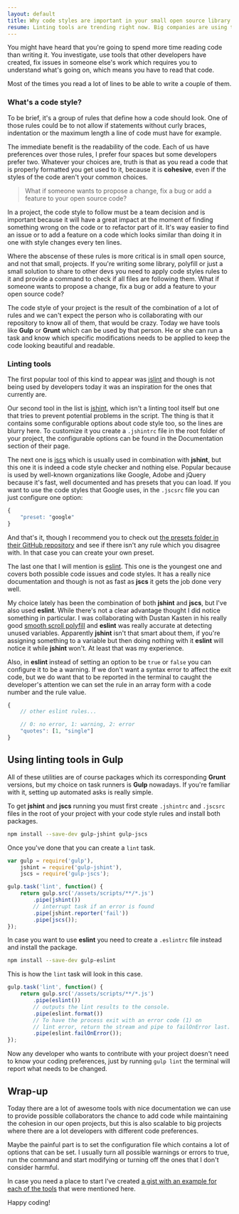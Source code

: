 ```yaml
---
layout: default
title: Why code styles are important in your small open source library
resume: Linting tools are trending right now. Big companies are using them in their projects and if you're working with other people in a same project with lots of lines of code and a build process there's a chance you're already using them too, but what about small open source projects?
---
```

You might have heard that you're going to spend more time reading code than writing it. You investigate, use tools that other developers have created, fix issues in someone else's work which requires you to understand what's going on, which means you have to read that code.

Most of the times you read a lot of lines to be able to write a couple of them.

### What's a code style?

To be brief, it's a group of rules that define how a code should look. One of those rules could be to not allow if statements without curly braces, indentation or the maximum length a line of code must have for example.

The immediate benefit is the readability of the code. Each of us have preferences over those rules, I prefer four spaces but some developers prefer two. Whatever your choices are, truth is that as you read a code that is properly formatted you get used to it, because it is **cohesive**, even if the styles of the code aren't your common choices.

> What if someone wants to propose a change, fix a bug or add a feature to your open source code?

In a project, the code style to follow must be a team decision and is important because it will have a great impact at the moment of finding something wrong on the code or to refactor part of it. It's way easier to find an issue or to add a feature on a code which looks similar than doing it in one with style changes every ten lines.

Where the abscense of these rules is more critical is in small open source, and not that small, projects. If you're writing some library, polyfill or just a small solution to share to other devs you need to apply code styles rules to it and provide a command to check if all files are following them. What if someone wants to propose a change, fix a bug or add a feature to your open source code?

The code style of your project is the result of the combination of a lot of rules and we can't expect the person who is collaborating with our repository to know all of them, that would be crazy. Today we have tools like **Gulp** or **Grunt** which can be used by that person. He or she can run a task and know which specific modifications needs to be applied to keep the code looking beautiful and readable.


### Linting tools

The first popular tool of this kind to appear was <a href="http://www.jslint.com/" target="_blank">jslint</a> and though is not being used by developers today it was an inspiration for the ones that currently are.

Our second tool in the list is <a href="http://jshint.com/" target="_blank">jshint</a>, which isn't a linting tool itself but one that tries to prevent potential problems in the script. The thing is that it contains some configurable options about code style too, so the lines are blurry here. To customize it you create a ```.jshintrc``` file in the root folder of your project, the configurable options can be found in the Documentation section of their page.

The next one is <a href="http://jscs.info/" target="_blank">jscs</a> which is usually used in combination with **jshint**, but this one it is indeed a code style checker and nothing else. Popular because is used by well-known organizations like Google, Adobe and jQuery because it's fast, well documented and has presets that you can load. If you want to use the code styles that Google uses, in the ```.jscsrc``` file you can just configure one option:

```js
{
    "preset: "google"
}
```

And that's it, though I recommend you to check out <a href="https://github.com/jscs-dev/node-jscs/tree/master/presets" target="_blank">the presets folder in their GitHub repository</a> and see if there isn't any rule which you disagree with. In that case you can create your own preset.

The last one that I will mention is <a href="http://eslint.org/" target="_blank">eslint</a>. This one is the youngest one and covers both possible code issues and code styles. It has a really nice documentation and though is not as fast as **jscs** it gets the job done very well.

My choice lately has been the combination of both **jshint** and **jscs**, but I've also used **eslint**. While there's not a clear advantage thought I did notice something in particular. I was collaborating with Dustan Kasten in his really good <a href="https://github.com/iamdustan/smoothscroll">smooth scroll polyfill</a> and **eslint** was really accurate at detecting unused variables. Apparently **jshint** isn't that smart about them, if you're assigning something to a variable but then doing nothing with it **eslint** will notice it while **jshint** won't. At least that was my experience.

Also, in **eslint** instead of setting an option to be ```true``` or ```false``` you can configure it to be a warning. If we don't want a syntax error to affect the exit code, but we do want that to be reported in the terminal to caught the developer's attention we can set the rule in an array form with a code number and the rule value.

```js
{
    // other eslint rules...

    // 0: no error, 1: warning, 2: error
    "quotes": [1, "single"]
}
```


## Using linting tools in Gulp

All of these utilities are of course packages which its corresponding **Grunt** versions, but my choice on task runners is **Gulp** nowadays. If you're familiar with it, setting up automated asks is really simple.

To get **jshint** and **jscs** running you must first create ```.jshintrc``` and ```.jscsrc``` files in the root of your project with your code style rules and install both packages.

```bash
npm install --save-dev gulp-jshint gulp-jscs
```

Once you've done that you can create a ```lint``` task.

```js
var gulp = require('gulp'),
    jshint = require('gulp-jshint'),
    jscs = require('gulp-jscs');

gulp.task('lint', function() {
    return gulp.src('/assets/scripts/**/*.js')
        .pipe(jshint())
        // interrupt task if an error is found
        .pipe(jshint.reporter('fail'))
        .pipe(jscs());
});
```

In case you want to use **eslint** you need to create a ```.eslintrc``` file instead and install the package.

```bash
npm install --save-dev gulp-eslint
```

This is how the ```lint``` task will look in this case.

```js
gulp.task('lint', function() {
    return gulp.src('/assets/scripts/**/*.js')
        .pipe(eslint())
        // outputs the lint results to the console. 
        .pipe(eslint.format())
        // To have the process exit with an error code (1) on 
        // lint error, return the stream and pipe to failOnError last. 
        .pipe(eslint.failOnError());
});
```

Now any developer who wants to contribute with your project doesn't need to know your coding preferences, just by running ```gulp lint``` the terminal will report what needs to be changed.


## Wrap-up

Today there are a lot of awesome tools with nice documentation we can use to provide possible collaborators the chance to add code while maintaining the cohesion in our open projects, but this is also scalable to big projects where there are a lot developers with different code preferences.

Maybe the painful part is to set the configuration file which contains a lot of options that can be set. I usually turn all possible warnings or errors to true, run the command and start modifying or turning off the ones that I don't consider harmful.

In case you need a place to start I've created <a href="https://gist.github.com/jeremenichelli/a4dff3e4034d3c324380" target="_blank">a gist with an example for each of the tools</a> that were mentioned here.

Happy coding!
